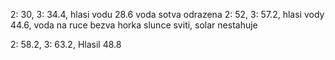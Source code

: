
2: 30, 3: 34.4, hlasi vodu 28.6 voda sotva odrazena
2: 52, 3: 57.2, hlasi vody 44.6, voda na ruce bezva horka   slunce sviti, solar nestahuje

2: 58.2,  3: 63.2,  Hlasil 48.8

